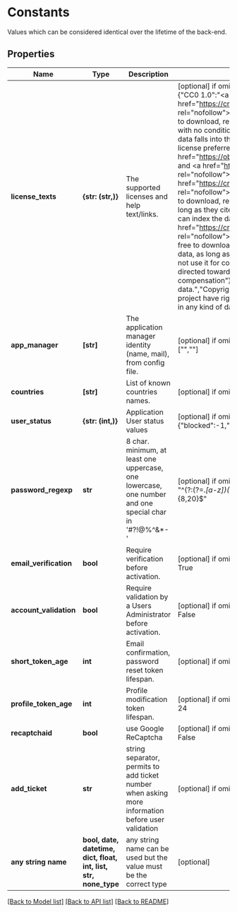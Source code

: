 # Constants

Values which can be considered identical over the lifetime of the back-end.

## Properties
Name | Type | Description | Notes
------------ | ------------- | ------------- | -------------
**license_texts** | **{str: (str,)}** | The supported licenses and help text/links. | [optional]  if omitted the server will use the default value of {"CC0 1.0":"<a href=\"https://creativecommons.org/publicdomain/zero/1.0/\" rel=\"nofollow\"><strong>CC-0</strong></a>: all registered EcoTaxa users are free to download, redistribute, modify, and build upon the data, with no conditions. Other databases can index the data. The data falls into the worldwide public domain. This is the license preferred by <a href=\"https://obis.org/manual/policy/\" rel=\"nofollow\">OBIS</a> and <a href=\"https://www.gbif.org/terms\" rel=\"nofollow\">GBIF</a>.","CC BY 4.0":"<a href=\"https://creativecommons.org/licenses/by/4.0/\" rel=\"nofollow\"><strong>CC-BY</strong></a>: all registered EcoTaxa users are free to download, redistribute, modify, and build upon the data, as long as they cite the dataset and its authors. Other databases can index the data.","CC BY-NC 4.0":"<a href=\"https://creativecommons.org/licenses/by-nc/4.0/\" rel=\"nofollow\"><strong>CC-BY-NC</strong></a>: all registered EcoTaxa users are free to download, redistribute, modify, and build upon the data, as long as they cite the dataset and its authors, and do not use it for commercial purpose (\"primarily intended for or directed toward commercial advantage or monetary compensation\"). Other databases can index the data.","Copyright":"<strong>Copyright</strong>: only contributors to this project have rights on this data. This prevents its distribution in any kind of database.","":"Not chosen"}
**app_manager** | **[str]** | The application manager identity (name, mail), from config file. | [optional]  if omitted the server will use the default value of ["",""]
**countries** | **[str]** | List of known countries names. | [optional]  if omitted the server will use the default value of []
**user_status** | **{str: (int,)}** | Application User status values | [optional]  if omitted the server will use the default value of {"blocked":-1,"inactive":0,"active":1,"pending":2}
**password_regexp** | **str** | 8 char. minimum, at least one uppercase, one lowercase, one number and one special char in &#39;#?!@%^&amp;*-&#39;  | [optional]  if omitted the server will use the default value of "^(?:(?=.*[a-z])(?=.*[A-Z])(?=.*[0-9])(?=.*[!@#?%^&*-+])).{8,20}$"
**email_verification** | **bool** | Require verification before activation. | [optional]  if omitted the server will use the default value of True
**account_validation** | **bool** | Require validation by a Users Administrator before activation. | [optional]  if omitted the server will use the default value of False
**short_token_age** | **int** | Email confirmation, password reset token lifespan. | [optional]  if omitted the server will use the default value of 1
**profile_token_age** | **int** | Profile modification token lifespan. | [optional]  if omitted the server will use the default value of 24
**recaptchaid** | **bool** | use Google ReCaptcha | [optional]  if omitted the server will use the default value of False
**add_ticket** | **str** | string separator, permits to add ticket number when asking more information before user validation | [optional]  if omitted the server will use the default value of ""
**any string name** | **bool, date, datetime, dict, float, int, list, str, none_type** | any string name can be used but the value must be the correct type | [optional]

[[Back to Model list]](../README.md#documentation-for-models) [[Back to API list]](../README.md#documentation-for-api-endpoints) [[Back to README]](../README.md)


